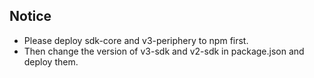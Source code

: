 ## Notice
- Please deploy sdk-core and v3-periphery to npm first.
- Then change the version of v3-sdk and v2-sdk in package.json and deploy them.
